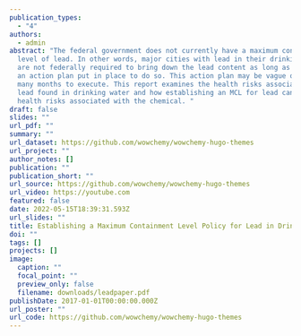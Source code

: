 ```yaml
---
publication_types:
  - "4"
authors:
  - admin
abstract: "The federal government does not currently have a maximum containment
  level of lead. In other words, major cities with lead in their drinking water
  are not federally required to bring down the lead content as long as they have
  an action plan put in place to do so. This action plan may be vague or take
  many months to execute. This report examines the health risks associated with
  lead found in drinking water and how establishing an MCL for lead can decrease
  health risks associated with the chemical. "
draft: false
slides: ""
url_pdf: ""
summary: ""
url_dataset: https://github.com/wowchemy/wowchemy-hugo-themes
url_project: ""
author_notes: []
publication: ""
publication_short: ""
url_source: https://github.com/wowchemy/wowchemy-hugo-themes
url_video: https://youtube.com
featured: false
date: 2022-05-15T18:39:31.593Z
url_slides: ""
title: Establishing a Maximum Containment Level Policy for Lead in Drinking Water
doi: ""
tags: []
projects: []
image:
  caption: ""
  focal_point: ""
  preview_only: false
  filename: downloads/leadpaper.pdf
publishDate: 2017-01-01T00:00:00.000Z
url_poster: ""
url_code: https://github.com/wowchemy/wowchemy-hugo-themes
---
```

